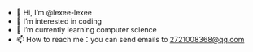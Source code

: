 - 👋 Hi, I’m @lexee-lexee
- 👀 I’m interested in coding
- 🌱 I’m currently learning computer science
- 📫 How to reach me：you can send emails to 2721008368@qq.com

<!---
lexee-lexee/lexee-lexee is a ✨ special ✨ repository because its `README.md` (this file) appears on your GitHub profile.
You can click the Preview link to take a look at your changes.
--->
